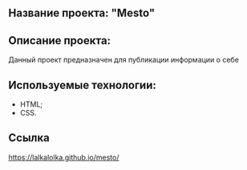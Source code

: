 ## Название проекта: "Mesto"

## Описание проекта:
Данный проект предназначен для публикации информации о себе

## Используемые технологии:
- HTML;
- CSS.

## Ссылка
https://lalkalolka.github.io/mesto/